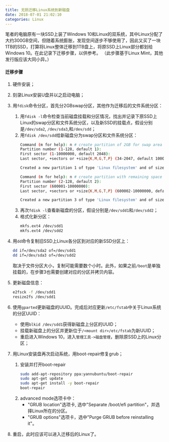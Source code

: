 ```yaml
---
title: 无损迁移Linux系统到新磁盘
date: 2018-07-01 21:02:10
categories: Linux
---
```

笔者的电脑原有一块SSD上装了Windows 10和Linux的双系统，其中Linux分配了大约300GB空间，但随着系统膨胀，发现空间逐步不够使用了，因此又买了一块1TB的SSD，打算将Linux整体迁移到1TB盘上，将原SSD上Linux部分都划给Windows 10。在此记录下迁移步骤，以供参考。
（此步骤基于Linux Mint，其他发行版应该大同小异。）

#### 迁移步骤
1. 硬件安装；
2. 刻录Linux安装U盘并以之启动电脑；
3. 用`fdisk`命令分区，首先分2GBswap分区，其他作为迁移后的文件系统分区：
    1. 用`fdisk -l`命令检查当前磁盘挂载和分区情况，找出并记录下原SSD上Linux的swap分区和文件系统分区，以及新SSD的挂载点，假设分别是`/dev/sda2`, `/dev/sda3`,和`/dev/sdd`；
    2. 用`fdisk /dev/sdd`给新磁盘分为swap分区和文件系统分区：
        ```bash
        Command (m for help): n # create partition of 2GB for swap area
        Partition number (1-128, default 1): 
        First sector (1-10000000, default 2048): 
        Last sector, +sectors or +size{K,M,G,T,P} (34-2047, default 10000000): +2G
        
        Created a new partition 1 of type 'Linux filesystem' and of size 2 GiB.
        
        Command (m for help): n # create partition with remaining space for main filesystem
        Partition number (2-128, default 2): 
        First sector (600001-10000000): 
        Last sector, +sectors or +size{K,M,G,T,P} (600002-10000000, default 10000000): 
        
        Created a new partition 3 of type 'Linux filesystem' and of size 600 GiB.
        ```
    3. 再次`fdisk -l`查看新磁盘的分区，假设分别是`/dev/sdd1`和`/dev/sdd2`；
    4. 格式化新分区：
        ```bash
        mkfs.ext4 /dev/sdd1
        mkfs.ext4 /dev/sdd2
        ```
    
3. 用`dd`命令复制旧SSD上Linux各分区到对应的新SSD分区上：
    ```bash
    dd if=/dev/sda2 of=/dev/sdd1
    dd if=/dev/sda3 of=/dev/sdd2
    ```
    取决于文件分区大小，复制可能需要数个小时。此外，如果之前`/boot`是单独挂载的，在步骤3也需要创建对应的分区并拷贝内容。
    
4. 更新磁盘信息：
    ```bash
    e2fsck -f /dev/sdd1
    resize2fs /dev/sdd1
    ```
5. 使用`gparted`更新磁盘的UUID。完成后对应更新`/etc/fstab`中关于Linux系统的分区UUID：
    * 使用`blkid /dev/sdd1`获得新磁盘上分区的UUID；
    * 挂载新磁盘上的分区并更新位于`/<mount dir>/etc/fstab`为新UUID；
    * 重启进入Windows 10，进入`管理工具->磁盘管理`，删除原SSD上的Linux分区；

6. 用Linux安装盘再次启动系统，用boot-repair修复grub；
    1. 安装并打开boot-repair
        ```bash
        sudo add-apt-repository ppa:yannubuntu/boot-repair
        sudo apt-get update
        sudo apt-get install -y boot-repair
        boot-repair
        ```
    2. advanced mode选项卡中：
        * "GRUB location"选项卡, 选中"Separate /boot/efi partition"，并选择Linux所在的分区。
        * "GRUB options"选项卡，选中"Purge GRUB before reinstalling it"。
    
7. 重启，此时应该可以进入迁移后的Linux了。